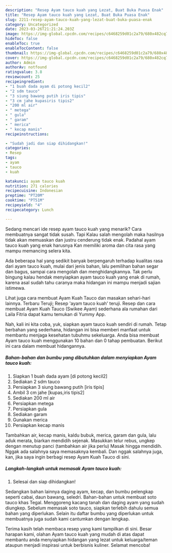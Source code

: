 ```yaml
---
description: "Resep Ayam tauco kuah yang Lezat, Buat Buka Puasa Enak"
title: "Resep Ayam tauco kuah yang Lezat, Buat Buka Puasa Enak"
slug: 2211-resep-ayam-tauco-kuah-yang-lezat-buat-buka-puasa-enak
category: Uncategorized
date: 2023-03-26T21:21:24.203Z
image: https://img-global.cpcdn.com/recipes/c6468259d01c2a79/680x482cq70/ayam-tauco-kuah-foto-resep-utama.jpg
hideToc: false
enableToc: true
enableTocContent: false
thumbnail: https://img-global.cpcdn.com/recipes/c6468259d01c2a79/680x482cq70/ayam-tauco-kuah-foto-resep-utama.jpg
cover: https://img-global.cpcdn.com/recipes/c6468259d01c2a79/680x482cq70/ayam-tauco-kuah-foto-resep-utama.jpg
author: Admin
authorAv: notfound
ratingvalue: 3.8
reviewcount: 25
recipeingredient:
- "1 buah dada ayam di potong kecil2"
- "2 sdm tauco"
- "3 siung bawang putih iris tipis"
- "3 cm jahe kupasiris tipis2"
- "200 ml air"
- " metega"
- " gula"
- " garam"
- " merica"
- " kecap manis"
recipeinstructions:

- "Sudah jadi dan siap dihidangkan!"
categories:
- Resep
tags:
- ayam
- tauco
- kuah

katakunci: ayam tauco kuah 
nutrition: 271 calories
recipecuisine: Indonesian
preptime: "PT20M"
cooktime: "PT51M"
recipeyield: "4"
recipecategory: Lunch

---
```



Sedang mencari ide resep ayam tauco kuah yang menarik? Cara membuatnya sangat tidak susah. Tapi Kalau salah mengolah maka hasilnya tidak akan memuaskan dan justru cenderung tidak enak. Padahal ayam tauco kuah yang enak harusnya Kan memiliki aroma dan cita rasa yang mampu memancing selera kita.


Ada beberapa hal yang sedikit banyak berpengaruh terhadap kualitas rasa dari ayam tauco kuah, mulai dari jenis bahan, lalu pemilihan bahan segar dan bagus, sampai cara mengolah dan menghidangkannya. Tak perlu bingung kalau hendak menyiapkan ayam tauco kuah yang enak di rumah, karena asal sudah tahu caranya maka hidangan ini mampu menjadi sajian istimewa.

Lihat juga cara membuat Ayam Kuah Tauco dan masakan sehari-hari lainnya. Terbaru Teruji; Resep &#39;ayam tauco kuah&#39; teruji. Resep dan cara membuat Ayam Kuah Tauco (Swikee Ayam) sederhana ala rumahan dari Laila Fitria dapat kamu temukan di Yummy App.


Nah, kali ini kita coba, yuk, siapkan ayam tauco kuah sendiri di rumah. Tetap berbahan yang sederhana, hidangan ini bisa memberi manfaat untuk membantu menjaga kesehatan tubuhmu sekeluarga. Anda bisa membuat Ayam tauco kuah menggunakan 10 bahan dan 0 tahap pembuatan. Berikut ini cara dalam membuat hidangannya.

<!--inarticleads1-->

##### Bahan-bahan dan bumbu yang dibutuhkan dalam menyiapkan Ayam tauco kuah:

1. Siapkan 1 buah dada ayam [di potong kecil2]
1. Sediakan 2 sdm tauco
1. Persiapkan 3 siung bawang putih [iris tipis]
1. Ambil 3 cm jahe [kupas,iris tipis2]
1. Sediakan 200 ml air
1. Persiapkan  metega
1. Persiapkan  gula
1. Sediakan  garam
1. Gunakan  merica
1. Persiapkan  kecap manis


Tambahkan air, kecap manis, kaldu bubuk, merica, garam dan gula, lalu aduk merata, biarkan mendidih sejenak. Masukkan telur rebus, ungkep dengan menutup panci (tambahkan air jika perlu) Masak hingga mendidih. Nggak ada salahnya saya memasaknya kembali. Dan nggak salahnya juga, kan, jika saya ingin berbagi resep Ayam Kuah Tauco di sini. 

<!--inarticleads2-->

##### Langkah-langkah untuk memasak Ayam tauco kuah:


1. Selesai dan siap dihidangkan!

Sedangkan bahan lainnya daging ayam, kecap, dan bumbu pelengkap seperti cabai, daun bawang, seledri. Bahan-bahan untuk membuat soto tauco khas Tegal. Menggoreng kacang tanah dan daging ayam yang sudah diungkep. Sebelum memasak soto tauco, siapkan terlebih dahulu semua bahan yang diperlukan. Selain itu daftar bumbu yang diperlukan untuk membuatnya juga sudah kami cantumkan dengan lengkap. 

Terima kasih telah membaca resep yang kami tampilkan di sini. Besar harapan kami, olahan Ayam tauco kuah yang mudah di atas dapat membantu anda menyiapkan hidangan yang lezat untuk keluarga/teman ataupun menjadi inspirasi untuk berbisnis kuliner. Selamat mencoba!
